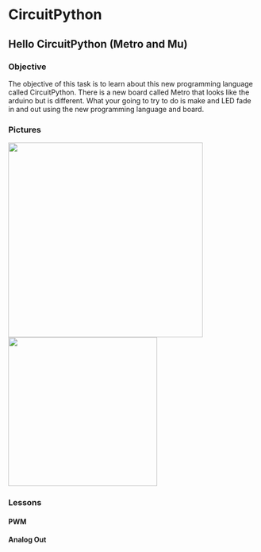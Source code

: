 # CircuitPython
## Hello CircuitPython (Metro and Mu)
### Objective
The objective of this task is to learn about this new programming language called CircuitPython. There is a new board called Metro that looks like the arduino but is different. What your going to try to do is make and LED fade in and out using the new programming language and board.

### Pictures
<img src="media/led_fade_schem.png" width="392px"/><img src="media/led_fade_bb.png" width="300px" />
### Lessons

#### PWM

#### Analog Out
